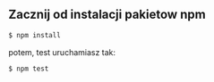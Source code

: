 ## Zacznij od instalacji pakietow npm

```bash
$ npm install 
```

potem, test uruchamiasz tak:

```bash
$ npm test
```